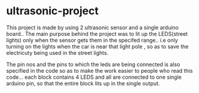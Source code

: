 # ultrasonic-project
This project is made by using 2 ultrasonic sensor and a single arduino board..
The main purpose behind the project was to lit up the LEDS(street lights) only when the sensor gets them in the specifed range..
i.e only turning on the lights when the car is near that light pole , so as to save the electricuty being used in the street lights.

The pin nos and the pins to which the leds are being connected is also specified in the code so as to make the work easier to people who read this code...
each block contains 4 LEDS and all are connected to one single arduino pin, so that the entire block lits up in the single output.
